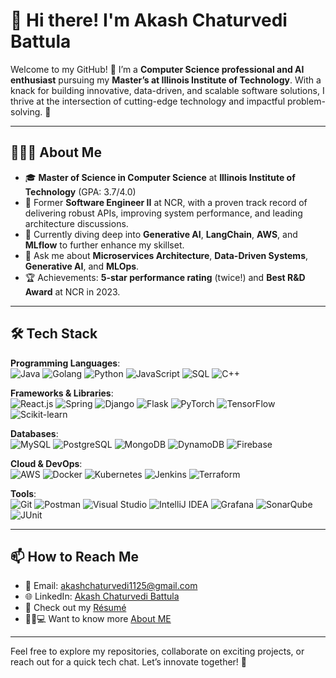 # 👋 Hi there! I'm **Akash Chaturvedi Battula**

Welcome to my GitHub! 🚀 I’m a **Computer Science professional and AI enthusiast** pursuing my **Master’s at Illinois Institute of Technology**. With a knack for building innovative, data-driven, and scalable software solutions, I thrive at the intersection of cutting-edge technology and impactful problem-solving. 🌟

---

## 👨🏻‍💻 About Me

- 🎓 **Master of Science in Computer Science** at **Illinois Institute of Technology** (GPA: 3.7/4.0)
- 🔭 Former **Software Engineer II** at NCR, with a proven track record of delivering robust APIs, improving system performance, and leading architecture discussions.
- 🌱 Currently diving deep into **Generative AI**, **LangChain**, **AWS**, and **MLflow** to further enhance my skillset.
- 💬 Ask me about **Microservices Architecture**, **Data-Driven Systems**, **Generative AI**, and **MLOps**.
- 🏆 Achievements: **5-star performance rating** (twice!) and **Best R&D Award** at NCR in 2023.

---

## 🛠 Tech Stack

**Programming Languages**:  
![Java](https://img.shields.io/badge/Java-%23ED8B00.svg?style=for-the-badge&logo=openjdk&logoColor=white)
![Golang](https://img.shields.io/badge/Go-%2300ADD8.svg?style=for-the-badge&logo=go&logoColor=white)
![Python](https://img.shields.io/badge/Python-%233776AB.svg?style=for-the-badge&logo=python&logoColor=white)
![JavaScript](https://img.shields.io/badge/JavaScript-%23F7DF1E.svg?style=for-the-badge&logo=javascript&logoColor=black)
![SQL](https://img.shields.io/badge/SQL-%2300758F.svg?style=for-the-badge&logo=postgresql&logoColor=white)
![C++](https://img.shields.io/badge/C++-%2300599C.svg?style=for-the-badge&logo=cplusplus&logoColor=white)


**Frameworks & Libraries**:  
![React.js](https://img.shields.io/badge/React-%2361DAFB.svg?style=for-the-badge&logo=react&logoColor=black)
![Spring](https://img.shields.io/badge/Spring-%236DB33F.svg?style=for-the-badge&logo=spring&logoColor=white)
![Django](https://img.shields.io/badge/Django-%23092E20.svg?style=for-the-badge&logo=django&logoColor=white)
![Flask](https://img.shields.io/badge/Flask-%23000000.svg?style=for-the-badge&logo=flask&logoColor=white)
![PyTorch](https://img.shields.io/badge/PyTorch-%23EE4C2C.svg?style=for-the-badge&logo=pytorch&logoColor=white)
![TensorFlow](https://img.shields.io/badge/TensorFlow-%23FF6F00.svg?style=for-the-badge&logo=tensorflow&logoColor=white)
![Scikit-learn](https://img.shields.io/badge/scikit--learn-%23F7931E.svg?style=for-the-badge&logo=scikit-learn&logoColor=white)

**Databases**:  
![MySQL](https://img.shields.io/badge/MySQL-%2300f.svg?style=for-the-badge&logo=mysql&logoColor=white)
![PostgreSQL](https://img.shields.io/badge/PostgreSQL-%23336791.svg?style=for-the-badge&logo=postgresql&logoColor=white)
![MongoDB](https://img.shields.io/badge/MongoDB-%2347A248.svg?style=for-the-badge&logo=mongodb&logoColor=white)
![DynamoDB](https://img.shields.io/badge/Amazon%20DynamoDB-%23232F3E.svg?style=for-the-badge&logo=amazon-dynamodb&logoColor=white)
![Firebase](https://img.shields.io/badge/Firebase-%23FFCA28.svg?style=for-the-badge&logo=firebase&logoColor=black)

**Cloud & DevOps**:  
![AWS](https://img.shields.io/badge/AWS-%23232F3E.svg?style=for-the-badge&logo=amazon-aws&logoColor=white)
![Docker](https://img.shields.io/badge/Docker-%232496ED.svg?style=for-the-badge&logo=docker&logoColor=white)
![Kubernetes](https://img.shields.io/badge/Kubernetes-%23326CE5.svg?style=for-the-badge&logo=kubernetes&logoColor=white)
![Jenkins](https://img.shields.io/badge/Jenkins-%23D24939.svg?style=for-the-badge&logo=jenkins&logoColor=white)
![Terraform](https://img.shields.io/badge/Terraform-%237B42BC.svg?style=for-the-badge&logo=terraform&logoColor=white)

**Tools**:  
![Git](https://img.shields.io/badge/Git-%23F05033.svg?style=for-the-badge&logo=git&logoColor=white)
![Postman](https://img.shields.io/badge/Postman-%23FF6C37.svg?style=for-the-badge&logo=postman&logoColor=white)
![Visual Studio](https://img.shields.io/badge/Visual%20Studio-%235C2D91.svg?style=for-the-badge&logo=visual-studio&logoColor=white)
![IntelliJ IDEA](https://img.shields.io/badge/IntelliJ%20IDEA-%23000000.svg?style=for-the-badge&logo=intellij-idea&logoColor=white)
![Grafana](https://img.shields.io/badge/Grafana-%23F46800.svg?style=for-the-badge&logo=grafana&logoColor=white)
![SonarQube](https://img.shields.io/badge/SonarQube-%234E9BCD.svg?style=for-the-badge&logo=sonarqube&logoColor=white)
![JUnit](https://img.shields.io/badge/JUnit-%2325A162.svg?style=for-the-badge&logo=junit5&logoColor=white)

---

## 📫 How to Reach Me

- 📧 Email: [akashchaturvedi1125@gmail.com](mailto:akashchaturvedi1125@gmail.com)
- 🌐 LinkedIn: [Akash Chaturvedi Battula](https://www.linkedin.com/in/akash-chaturvedi-17983a169/)
- 📄 Check out my [Résumé](https://drive.google.com/file/d/16GTd0EEZFxSSJFr-wzGgwCfHiK6JLfwS/view?usp=sharing)
- 👨🏻💻 Want to know more [About ME](https://akashchaturvedibattula.web.app/)

---

Feel free to explore my repositories, collaborate on exciting projects, or reach out for a quick tech chat. Let’s innovate together! 🚀
